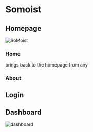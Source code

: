 # Somoist

## Homepage
![SoMoist](https://user-images.githubusercontent.com/80204918/111884952-ca0af380-89ea-11eb-9737-b2b9d2938b9a.jpg)
### Home
brings back to the homepage from any 
### About

## Login


## Dashboard 
![dashboard](https://user-images.githubusercontent.com/80204918/111884882-6680c600-89ea-11eb-8abe-4db5c27de17b.jpg)

